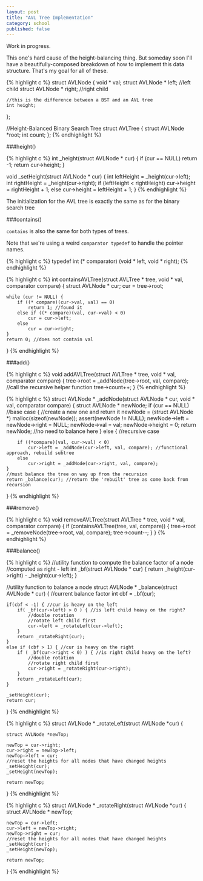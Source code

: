 ```yaml
---
layout: post
title: "AVL Tree Implementation"
category: school
published: false
---
```


Work in progress.

This one's hard cause of the height-balancing thing. But someday soon I'll have a beautifully-composed breakdown of how to implement this data structure. That's my goal for all of these.

{% highlight c %}
struct AVLNode {
	void * val;
	struct AVLNode * left; //left child
	struct AVLNode * right; //right child

	//this is the difference between a BST and an AVL tree
	int height;
};

//Height-Balanced Binary Search Tree
struct AVLTree {
	struct AVLNode *root;
	int count;
};
{% endhighlight %}

###height()

{% highlight c %}
int _height(struct AVLNode * cur) {
	if (cur == NULL)
		return -1;
	return cur->height;
}

void _setHeight(struct AVLNode * cur) {
	int leftHeight = _height(cur->left);
	int rightHeight = _height(cur->right);
	if (leftHeight < rightHeight)
		cur->height = rightHeight + 1;
	else
		cur->height = leftHeight + 1;
}
{% endhighlight %}

The initialization for the AVL tree is exactly the same as for the binary search tree

###contains()

`contains` is also the same for both types of trees.

Note that we're using a weird `comparator typedef` to handle the pointer names.

{% highlight c %}
typedef int (* comparator) (void * left, void * right);
{% endhighlight %}

{% highlight c %}
int containsAVLTree(struct AVLTree * tree, void * val, comparator compare) {
	struct AVLNode * cur;
	cur = tree->root;

	while (cur != NULL) {
		if ((* compare)(cur->val, val) == 0)
			return 1; //found it
		else if ((* compare)(val, cur->val) < 0)
			cur = cur->left;
		else
			cur = cur->right;
	}
	return 0; //does not contain val
}
{% endhighlight %}

###add()

{% highlight c %}
void addAVLTree(struct AVLTree * tree, void * val, comparator compare) {
	tree->root = _addNode(tree->root, val, compare); //call the recursive helper function
	tree->count++;
}
{% endhighlight %}

{% highlight c %}
struct AVLNode * _addNode(struct AVLNode * cur, void * val, comparator compare) {
	struct AVLNode * newNode;
	if (cur == NULL) //base case
			{
		//create a new one and return it
		newNode = (struct AVLNode *) malloc(sizeof(newNode));
		assert(newNode != NULL);
		newNode->left = newNode->right = NULL;
		newNode->val = val;
		newNode->height = 0;
		return newNode;  //no need to balance here
	} else { //recursive case

		if ((*compare)(val, cur->val) < 0)
			cur->left = _addNode(cur->left, val, compare); //functional approach, rebuild subtree
		else
			cur->right = _addNode(cur->right, val, compare);
	}
	//must balance the tree on way up from the recursion
	return _balance(cur); //return the 'rebuilt' tree as come back from recursion
}
{% endhighlight %}

###remove()

{% highlight c %}
void removeAVLTree(struct AVLTree * tree, void * val, comparator compare) {
	if (containsAVLTree(tree, val, compare)) {
		tree->root = _removeNode(tree->root, val, compare);
		tree->count--;
	}
}
{% endhighlight %}

###balance()

{% highlight c %}
//utility function to compute the balance factor of a node
//computed as right - left
int _bf(struct AVLNode * cur) {
	return _height(cur->right) - _height(cur->left);
}

//utility function to balance a node
struct AVLNode * _balance(struct AVLNode * cur) {
	//current balance factor
	int cbf = _bf(cur);

	if(cbf < -1) { //cur is heavy on the left
		if( _bf(cur->left) > 0 ) { //is left child heavy on the right?
			//double rotation
			//rotate left child first
			cur->left = _rotateLeft(cur->left);
		}
		return _rotateRight(cur);
	}
	else if (cbf > 1) { //cur is heavy on the right
		if ( _bf(cur->right < 0) ) { //is right child heavy on the left?
			//double rotation
			//rotate right child first
			cur->right = _rotateRight(cur->right);
		}
		return _rotateLeft(cur);
	}

	_setHeight(cur);
	return cur;
}
{% endhighlight %}

{% highlight c %}
struct AVLNode * _rotateLeft(struct AVLNode *cur) {

	struct AVLNode *newTop;

	newTop = cur->right;
	cur->right = newTop->left;
	newTop->left = cur;
	//reset the heights for all nodes that have changed heights
	_setHeight(cur);
	_setHeight(newTop);

	return newTop;
}
{% endhighlight %}

{% highlight c %}
struct AVLNode * _rotateRight(struct AVLNode *cur) {
	struct AVLNode * newTop;

	newTop = cur->left;
	cur->left = newTop->right;
	newTop->right = cur;
	//reset the heights for all nodes that have changed heights
	_setHeight(cur);
	_setHeight(newTop);

	return newTop;
}
{% endhighlight %}
